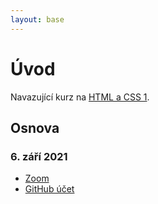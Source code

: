 ```yaml
---
layout: base
---
```


# Úvod

Navazující kurz na [HTML a CSS 1](https://www.czechitas.cz/kurzy/html-a-css-1).

## Osnova

### 6. září 2021

- [Zoom](zoom-breakout-rooms)
- [GitHub účet](github-ucet)
